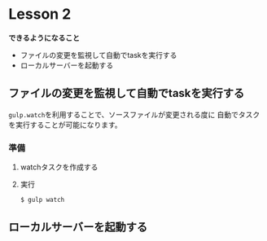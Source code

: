 # Lesson 2

**できるようになること**

- ファイルの変更を監視して自動でtaskを実行する
- ローカルサーバーを起動する

## ファイルの変更を監視して自動でtaskを実行する

`gulp.watch`を利用することで、ソースファイルが変更される度に
自動でタスクを実行することが可能になります。

### 準備

1. watchタスクを作成する
1. 実行

    ```js
    $ gulp watch
    ```

## ローカルサーバーを起動する
